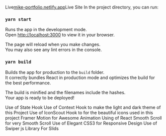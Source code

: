 Live[mike-portfolio.netlify.app](mike-portfolio.netlify.app)Live Site
In the project directory, you can run:

### `yarn start`

Runs the app in the development mode.\
Open [http://localhost:3000](http://localhost:3000) to view it in your browser.

The page will reload when you make changes.\
You may also see any lint errors in the console.



### `yarn build`

Builds the app for production to the `build` folder.\
It correctly bundles React in production mode and optimizes the build for the best performance.

The build is minified and the filenames include the hashes.\
Your app is ready to be deployed!


Use of State Hook 
Use of Context Hook to make the light and dark theme of this Project
Use of IconScout Hook to for the beautiful icons used in this project 
Framer Motion for Awesome Animation 
Using of React Smooth Scroll for very Smooth Scroll
Use of Elegant CSS3 for Responsive Design
Use of Swiper js Library For Slids 

